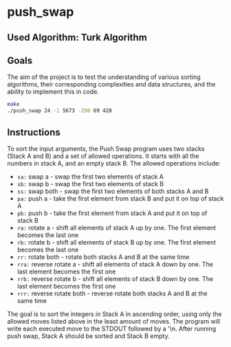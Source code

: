 # push_swap

## Used Algorithm: Turk Algorithm

## Goals
The aim of the project is to test the understanding of various sorting algorithms, their corresponding complexities and data structures, and the ability to implement this in code.

```sh
make
./push_swap 24 -1 5673 -298 69 420
```

## Instructions
To sort the input arguments, the Push Swap program uses two stacks (Stack A and B) and a set of allowed operations. It starts with all the numbers in stack A, and an empty stack B. The allowed operations include:

* ```sa:``` swap a - swap the first two elements of stack A
* ```sb:``` swap b - swap the first two elements of stack B
* ```ss:``` swap both - swap the first two elements of both stacks A and B
* ```pa:``` push a - take the first element from stack B and put it on top of stack A
* ```pb:``` push b - take the first element from stack A and put it on top of stack B
* ```ra:``` rotate a - shift all elements of stack A up by one. The first element becomes the last one
* ```rb:``` rotate b - shift all elements of stack B up by one. The first element becomes the last one
* ```rr:``` rotate both - rotate both stacks A and B at the same time
* ```rra:``` reverse rotate a - shift all elements of stack A down by one. The last element becomes the first one
* ```rrb:``` reverse rotate b - shift all elements of stack B down by one. The last element becomes the first one
* ```rrr:``` reverse rotate both - reverse rotate both stacks A and B at the same time

The goal is to sort the integers in Stack A in ascending order, using only the allowed moves listed above in the least amount of moves. The program will write each executed move to the STDOUT followed by a '\n. After running push swap, Stack A should be sorted and Stack B empty.

